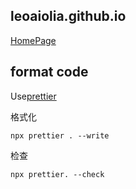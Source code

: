## leoaiolia.github.io

[HomePage](https://leoaiolia.github.io)

## format code

Use[prettier](https://prettier.io/docs/install)

格式化

```
npx prettier . --write
```

检查

```
npx prettier. --check
```
